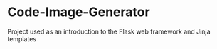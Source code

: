 # Code-Image-Generator
Project used as an introduction to the Flask web framework and Jinja templates
